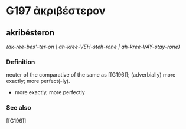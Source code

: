 # G197 ἀκριβέστερον

## akribésteron

_(ak-ree-bes'-ter-on | ah-kree-VEH-steh-rone | ah-kree-VAY-stay-rone)_

### Definition

neuter of the comparative of the same as [[G196]]; (adverbially) more exactly; more perfect(-ly).

- more exactly, more perfectly

### See also

[[G196]]


